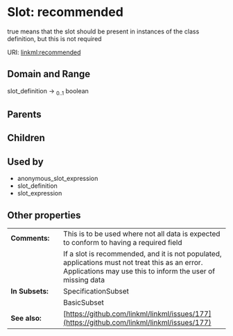 
# Slot: recommended


true means that the slot should be present in instances of the class definition, but this is not required

URI: [linkml:recommended](https://w3id.org/linkml/recommended)


## Domain and Range

slot_definition &#8594;  <sub>0..1</sub> boolean

## Parents


## Children


## Used by

 * anonymous_slot_expression
 * slot_definition
 * slot_expression

## Other properties

|  |  |  |
| --- | --- | --- |
| **Comments:** | | This is to be used where not all data is expected to conform to having a required field |
|  | | If a slot is recommended, and it is not populated, applications must not treat this as an error. Applications may use this to inform the user of missing data |
| **In Subsets:** | | SpecificationSubset |
|  | | BasicSubset |
| **See also:** | | [https://github.com/linkml/linkml/issues/177](https://github.com/linkml/linkml/issues/177) |

